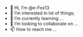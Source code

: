 - 👋 Hi, I’m @e-Fox13
- 👀 I’m interested in lot of things;
- 🌱 I’m currently learning ...
- 💞️ I’m looking to collaborate on ...
- 📫 How to reach me ...

<!---
e-Fox13/e-Fox13 is a ✨ special ✨ repository because its `README.md` (this file) appears on your GitHub profile.
You can click the Preview link to take a look at your changes.
--->
